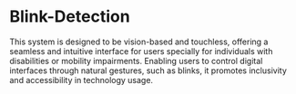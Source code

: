 # Blink-Detection
This system is designed to be vision-based and touchless, offering a seamless and intuitive interface for users specially for individuals with disabilities or mobility impairments. Enabling users to control digital interfaces through natural gestures, such as blinks, it promotes inclusivity and accessibility in technology usage.
